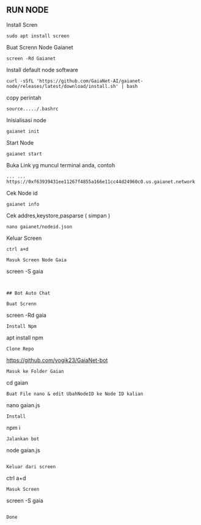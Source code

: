 ## RUN NODE


Install Scren
```
sudo apt install screen
```
Buat Screnn Node Gaianet
```
screen -Rd Gaianet
```
Install default node software
```
curl -sSfL 'https://github.com/GaiaNet-AI/gaianet-node/releases/latest/download/install.sh' | bash
```
copy perintah
```
source...../.bashrc
```
Inisialisasi node
```
gaianet init
```
Start Node
```
gaianet start
```
Buka Link yg muncul terminal anda, contoh 
```
... ... https://0xf63939431ee11267f4855a166e11cc44d24960c0.us.gaianet.network
```
Cek Node id
```
gaianet info
```
Cek addres,keystore,pasparse ( simpan )
```
nano gaianet/nodeid.json
```

Keluar Screen
```
ctrl a+d

Masuk Screen Node Gaia
```
screen -S gaia
```


## Bot Auto Chat

Buat Screnn
```
screen -Rd gaia
```
Install Npm
```
apt install npm
```
Clone Repo
```
https://github.com/yogik23/GaiaNet-bot
```
Masuk ke Folder Gaian
```
cd gaian
```
Buat File nano & edit UbahNodeID ke Node ID kalian
```
nano gaian.js
```
Install
```
npm i
```
Jalankan bot
```
node gaian.js
```

Keluar dari screen
```
ctrl  a+d
```
Masuk Screen
```
screen -S gaia
```

Done
